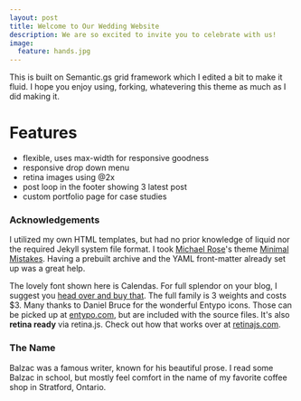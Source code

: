 ```yaml
---
layout: post
title: Welcome to Our Wedding Website
description: We are so excited to invite you to celebrate with us!
image:
  feature: hands.jpg
---
```


This is built on Semantic.gs grid framework which I edited a bit to make it fluid. I hope you enjoy using, forking, whatevering this theme as much as I did making it. 

# Features
* flexible, uses max-width for responsive goodness
* responsive drop down menu
* retina images using @2x
* post loop in the footer showing 3 latest post
* custom portfolio page for case studies
  
### Acknowledgements
I utilized my own HTML templates, but had no prior knowledge of liquid nor the required Jekyll system file format. I took [Michael Rose](http://twitter.com/mmistakes)'s theme [Minimal Mistakes](http://mmistakes.github.io/minimal-mistakes/). Having a prebuilt archive and the YAML front-matter already set up was a great help. 

 The lovely font shown here is Calendas. For full splendor on your blog, I suggest you [head over and buy that](http://calendasplus.com/). The full family is 3 weights and costs $3. Many thanks to Daniel Bruce for the wonderful Entypo icons. Those can be picked up at [entypo.com](http://entypo.com), but are included with the source files. It's also <b>retina ready</b> via retina.js. Check out how that works over at [retinajs.com](http://retinajs.com).

### The Name
Balzac was a famous writer, known for his beautiful prose. I read some Balzac in school, but mostly feel comfort in the name of my favorite coffee shop in Stratford, Ontario. 
